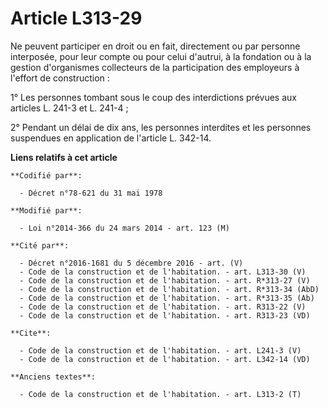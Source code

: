 # Article L313-29

Ne peuvent participer en droit ou en fait, directement ou par personne interposée, pour leur compte ou pour celui d'autrui, à
la fondation ou à la gestion d'organismes collecteurs de la participation des employeurs à l'effort de construction : 

1° Les personnes tombant sous le coup des interdictions prévues aux articles L. 241-3 et L. 241-4 ; 

2° Pendant un délai de dix ans, les personnes interdites et les personnes suspendues en application de l'article L. 342-14.

**Liens relatifs à cet article**

	**Codifié par**:

	  - Décret n°78-621 du 31 mai 1978

	**Modifié par**:

	  - Loi n°2014-366 du 24 mars 2014 - art. 123 (M)

	**Cité par**:

	  - Décret n°2016-1681 du 5 décembre 2016 - art. (V)
	  - Code de la construction et de l'habitation. - art. L313-30 (V)
	  - Code de la construction et de l'habitation. - art. R*313-27 (V)
	  - Code de la construction et de l'habitation. - art. R*313-34 (AbD)
	  - Code de la construction et de l'habitation. - art. R*313-35 (Ab)
	  - Code de la construction et de l'habitation. - art. R313-22 (V)
	  - Code de la construction et de l'habitation. - art. R313-23 (VD)

	**Cite**:

	  - Code de la construction et de l'habitation. - art. L241-3 (V)
	  - Code de la construction et de l'habitation. - art. L342-14 (VD)

	**Anciens textes**:

	  - Code de la construction et de l'habitation. - art. L313-2 (T)
